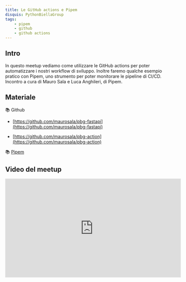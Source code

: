 ```yaml
---
title: Le GitHub actions e Pipem
disquis: PythonBiellaGroup
tags:
    - pipem
    - github
    - github actions
---
```

## Intro

In questo meetup vediamo come utilizzare le GitHub actions per poter automatizzare i nostri workflow di sviluppo. 
Inoltre faremo qualche esempio pratico con Pipem, uno strumento per poter monitorare le pipeline di CI/CD.
Incontro a cura di Mauro Sala e Luca Anghileri, di Pipem.

## Materiale

📚 Github

* [https://github.com/maurosala/pbg-fastapi](https://github.com/maurosala/pbg-fastapi)

* [https://github.com/maurosala/pbg-action](https://github.com/maurosala/pbg-action)

📚 [Pipem](https://pipem.io/)

## Video del meetup
<iframe width="560" height="315" src="https://www.youtube.com/embed/XEWhs_TY-t4" title="YouTube video player" frameborder="0" allow="accelerometer; autoplay; clipboard-write; encrypted-media; gyroscope; picture-in-picture; web-share" allowfullscreen></iframe>